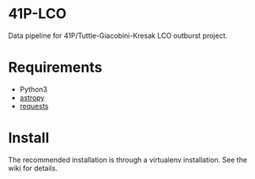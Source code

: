 # 41P-LCO
Data pipeline for 41P/Tuttle-Giacobini-Kresak LCO outburst project.

# Requirements
* Python3
* [astropy](https://www.astropy.org)
* [requests](http://docs.python-requests.org/en/master/)

# Install
The recommended installation is through a virtualenv installation.  See the wiki for details.
